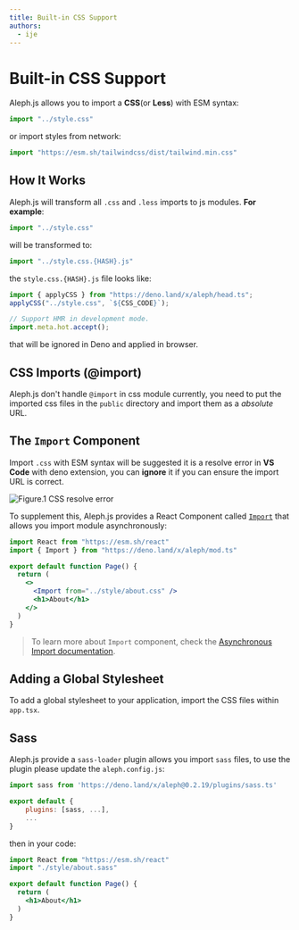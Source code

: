 ```yaml
---
title: Built-in CSS Support
authors:
  - ije
---
```


# Built-in CSS Support

Aleph.js allows you to import a **CSS**(or **Less**) with ESM syntax:

```javascript
import "../style.css"
```

or import styles from network:

```javascript
import "https://esm.sh/tailwindcss/dist/tailwind.min.css"
```

## How It Works
Aleph.js will transform all `.css` and `.less` imports to js modules. **For example**:

```javascript
import "../style.css"
```

will be transformed to:

```javascript
import "../style.css.{HASH}.js"
```

the `style.css.{HASH}.js` file looks like:

```javascript
import { applyCSS } from "https://deno.land/x/aleph/head.ts";
applyCSS("../style.css", `${CSS_CODE}`);

// Support HMR in development mode.
import.meta.hot.accept();
```

that will be ignored in Deno and applied in browser.

## CSS Imports (@import)

Aleph.js don't handle `@import` in css module currently, you need to put the imported css files in the `public` directory and import them as a _absolute_ URL.

## The `Import` Component

Import `.css` with ESM syntax will be suggested it is a resolve error in **VS Code** with deno extension, you can **ignore** it if you can ensure the import URL is correct.

![Figure.1 CSS resolve error](/docs/figure-css-resolve-error.png)

To supplement this, Aleph.js provides a React Component called [`Import`](/docs/api-reference/mod.ts#import) that allows you import module asynchronously:

```jsx
import React from "https://esm.sh/react"
import { Import } from "https://deno.land/x/aleph/mod.ts"

export default function Page() {
  return (
    <>
      <Import from="../style/about.css" />
      <h1>About</h1>
    </>
  )
}
```

> To learn more about `Import` component, check the [Asynchronous Import documentation](/docs/advanced-features/asynchronous-import).

## Adding a Global Stylesheet

To add a global stylesheet to your application, import the CSS files within `app.tsx`.

## Sass

Aleph.js provide a `sass-loader` plugin allows you import `sass` files, to use the plugin please update the `aleph.config.js`:

```javascript
import sass from 'https://deno.land/x/aleph@0.2.19/plugins/sass.ts'

export default {
    plugins: [sass, ...],
    ...
}
```

then in your code:

```jsx
import React from "https://esm.sh/react"
import "./style/about.sass"

export default function Page() {
  return (
    <h1>About</h1>
  )
}
```

